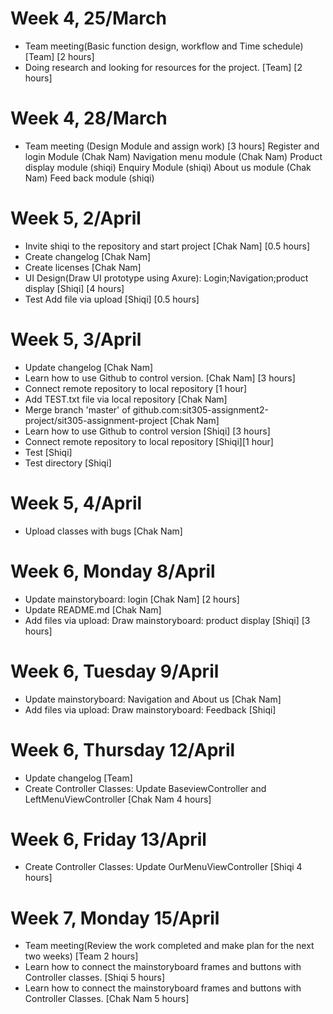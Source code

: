 # Week 4, 25/March
- Team meeting(Basic function design, workflow and Time schedule) [Team]  [2 hours]
- Doing research and looking for resources for the project. [Team] [2 hours]

# Week 4, 28/March
- Team meeting (Design Module and assign work) [3 hours]
  Register and login Module (Chak Nam)
  Navigation menu module (Chak Nam)
  Product display module (shiqi)
  Enquiry Module (shiqi)
  About us module (Chak Nam)
  Feed back module (shiqi)

# Week 5, 2/April
- Invite shiqi to the repository and start project [Chak Nam] [0.5 hours]
- Create changelog  [Chak Nam]
- Create licenses  [Chak Nam]
- UI Design(Draw UI prototype using Axure): Login;Navigation;product display [Shiqi]  [4 hours]
- Test Add file via upload  [Shiqi] [0.5 hours]


# Week 5, 3/April
- Update changelog  [Chak Nam]
- Learn how to use Github to control version. [Chak Nam] [3 hours]
- Connect remote repository to local repository [1 hour]
- Add TEST.txt file via local repository [Chak Nam]
- Merge branch 'master' of github.com:sit305-assignment2-project/sit305-assignment-project  [Chak Nam]
- Learn how to use Github to control version [Shiqi] [3 hours]
- Connect remote repository to local repository [Shiqi][1 hour]
- Test  [Shiqi]
- Test directory  [Shiqi]

# Week 5, 4/April
- Upload classes with bugs  [Chak Nam]

# Week 6, Monday 8/April
- Update mainstoryboard: login [Chak Nam] [2 hours]
- Update README.md  [Chak Nam]
- Add files via upload: Draw mainstoryboard: product display  [Shiqi] [3 hours]

# Week 6, Tuesday 9/April
- Update mainstoryboard: Navigation and About us [Chak Nam]
- Add files via upload: Draw mainstoryboard: Feedback [Shiqi]

# Week 6, Thursday 12/April 
- Update changelog  [Team]
- Create Controller Classes: Update BaseviewController and LeftMenuViewController [Chak Nam 4 hours]

# Week 6, Friday 13/April
- Create Controller Classes: Update OurMenuViewController [Shiqi 4 hours]


# Week 7, Monday 15/April
- Team meeting(Review the work completed and make plan for the next two weeks) [Team 2 hours]
- Learn how to connect the mainstoryboard frames and buttons with Controller classes. [Shiqi 5 hours]
- Learn how to connect the mainstoryboard frames and buttons with Controller Classes. [Chak Nam 5 hours]



